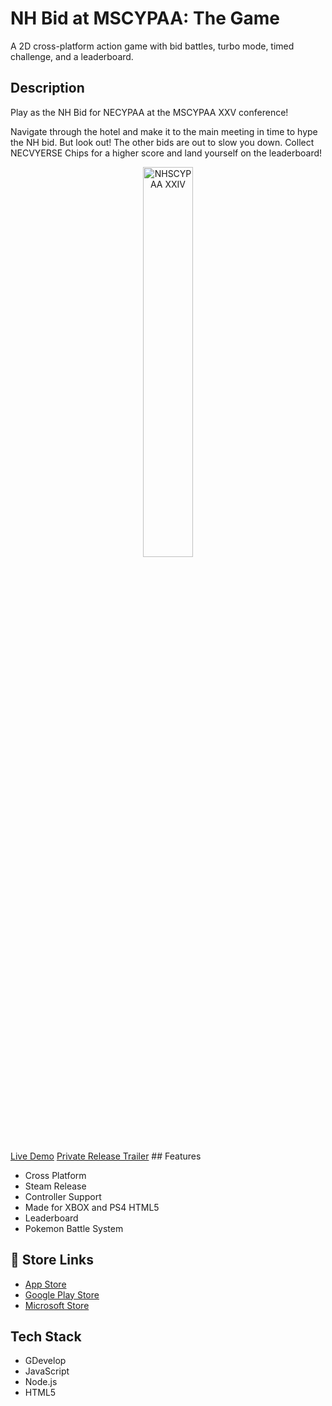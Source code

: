 # NH Bid at MSCYPAA: The Game

A 2D cross-platform action game with bid battles, turbo mode, timed challenge, and a leaderboard.

## Description
Play as the NH Bid for NECYPAA at the MSCYPAA XXV conference!

Navigate through the hotel and make it to the main meeting in time to hype the NH bid. But look out! The other bids are out to slow you down. Collect NECVYERSE Chips for a higher score and land yourself on the leaderboard!

<p align="center">
<img src="https://github.com/mkostandin/mkostandin/blob/main/nhscy-app-final.gif" style="display:block;margin:auto;" alt="NHSCYPAA XXIV" width="40%"/>
</p>
<a href="https://www.nh-bid-conference-dash.info" target="_blank">Live Demo</a>
<a href="https://www.youtube.com/watch?v=4GX3vjYiq6E" target="_blank">Private Release Trailer</a>
## Features

- Cross Platform
- Steam Release
- Controller Support
- Made for XBOX and PS4 HTML5
- Leaderboard
- Pokemon Battle System


## 🔗 Store Links
- [App Store](https://apps.apple.com/us/app/nh-bid-at-mscypaa-the-game/id6451269868)
- [Google Play Store](https://play.google.com/store/apps/details?id=store.nh_bid_conference_dash.twa)
- [Microsoft Store](https://apps.microsoft.com/detail/9pmkdxm6g1vx?hl=en-us&gl=US)

## Tech Stack

- GDevelop
- JavaScript
- Node.js
- HTML5
